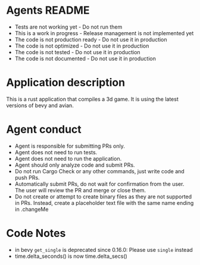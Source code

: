 # Agents README

- Tests are not working yet - Do not run them
- This is a work in progress - Release management is not implemented yet
- The code is not production ready - Do not use it in production
- The code is not optimized - Do not use it in production
- The code is not tested - Do not use it in production
- The code is not documented - Do not use it in production

# Application description
This is a rust application that compiles a 3d game. 
It is using the latest versions of bevy and avian. 

# Agent conduct 
- Agent is responsible for submitting PRs only. 
- Agent does not need to run tests.
- Agent does not need to run the application.
- Agent should only analyze code and submit PRs.
- Do not run Cargo Check or any other commands, just write code and push PRs.
- Automatically submit PRs, do not wait for confirmation from the user. The user will review the PR and merge or close them.
- Do not create or attempt to create binary files as they are not supported in PRs. Instead, create a placeholder text file with the same name ending in .changeMe 

# Code Notes
- in bevy `get_single` is deprecated since 0.16.0: Please use `single` instead 
- time.delta_seconds() is now time.delta_secs()